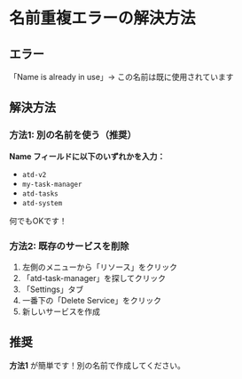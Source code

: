 # 名前重複エラーの解決方法

## エラー
「Name is already in use」→ この名前は既に使用されています

## 解決方法

### 方法1: 別の名前を使う（推奨）
**Name フィールドに以下のいずれかを入力：**

- `atd-v2`
- `my-task-manager`
- `atd-tasks`
- `atd-system`

何でもOKです！

### 方法2: 既存のサービスを削除
1. 左側のメニューから「リソース」をクリック
2. 「atd-task-manager」を探してクリック
3. 「Settings」タブ
4. 一番下の「Delete Service」をクリック
5. 新しいサービスを作成

## 推奨
**方法1** が簡単です！別の名前で作成してください。
